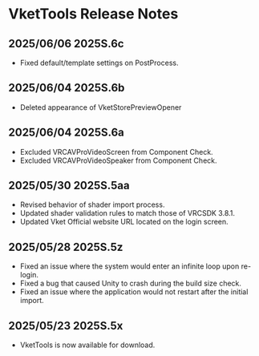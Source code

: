 
# VketTools Release Notes

## 2025/06/06 2025S.6c

- Fixed default/template settings on PostProcess.

## 2025/06/04 2025S.6b

- Deleted appearance of VketStorePreviewOpener

## 2025/06/04 2025S.6a

- Excluded VRCAVProVideoScreen from Component Check.
- Excluded VRCAVProVideoSpeaker from Component Check.

## 2025/05/30 2025S.5aa

- Revised behavior of shader import process.
- Updated shader validation rules to match those of VRCSDK 3.8.1.
- Updated Vket Official website URL located on the login screen.

## 2025/05/28 2025S.5z

- Fixed an issue where the system would enter an infinite loop upon re-login.
- Fixed a bug that caused Unity to crash during the build size check.
- Fixed an issue where the application would not restart after the initial import.

## 2025/05/23 2025S.5x

- VketTools is now available for download.